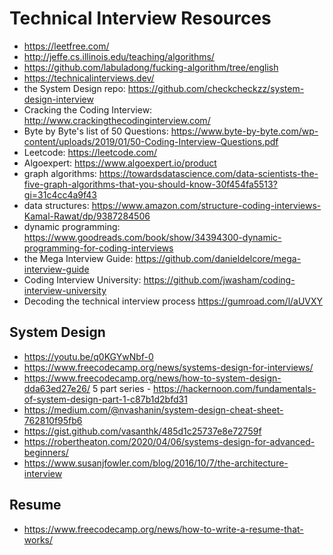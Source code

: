 # Technical Interview Resources

- https://leetfree.com/
- http://jeffe.cs.illinois.edu/teaching/algorithms/
- https://github.com/labuladong/fucking-algorithm/tree/english
- https://technicalinterviews.dev/
- the System Design repo: https://github.com/checkcheckzz/system-design-interview
- Cracking the Coding Interview: http://www.crackingthecodinginterview.com/
- Byte by Byte's list of 50 Questions: https://www.byte-by-byte.com/wp-content/uploads/2019/01/50-Coding-Interview-Questions.pdf
- Leetcode: https://leetcode.com/
- Algoexpert: https://www.algoexpert.io/product
- graph algorithms: https://towardsdatascience.com/data-scientists-the-five-graph-algorithms-that-you-should-know-30f454fa5513?gi=31c4cc4a9f43
- data structures: https://www.amazon.com/structure-coding-interviews-Kamal-Rawat/dp/9387284506
- dynamic programming: https://www.goodreads.com/book/show/34394300-dynamic-programming-for-coding-interviews
- the Mega Interview Guide: https://github.com/danieldelcore/mega-interview-guide
- Coding Interview University: https://github.com/jwasham/coding-interview-university
- Decoding the technical interview process https://gumroad.com/l/aUVXY

## System Design
- https://youtu.be/q0KGYwNbf-0
- https://www.freecodecamp.org/news/systems-design-for-interviews/
- https://www.freecodecamp.org/news/how-to-system-design-dda63ed27e26/
5 part series - https://hackernoon.com/fundamentals-of-system-design-part-1-c87b1d2bfd31
- https://medium.com/@nvashanin/system-design-cheat-sheet-762810f95fb6
- https://gist.github.com/vasanthk/485d1c25737e8e72759f
- https://robertheaton.com/2020/04/06/systems-design-for-advanced-beginners/
- https://www.susanjfowler.com/blog/2016/10/7/the-architecture-interview

## Resume
- https://www.freecodecamp.org/news/how-to-write-a-resume-that-works/
